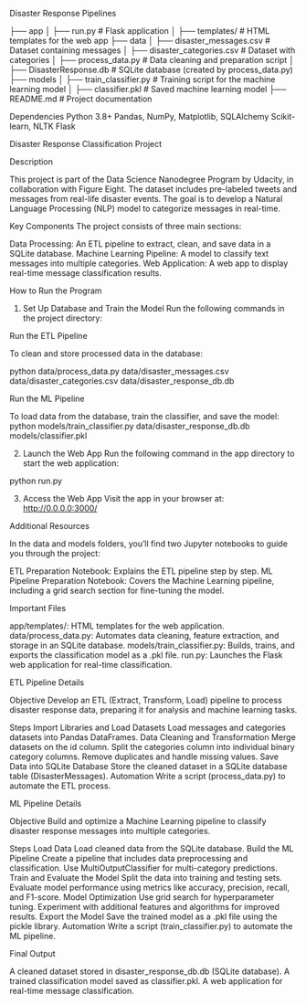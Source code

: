 Disaster Response Pipelines 


├── app
│   ├── run.py                 # Flask application
│   ├── templates/             # HTML templates for the web app
├── data
│   ├── disaster_messages.csv  # Dataset containing messages
│   ├── disaster_categories.csv # Dataset with categories
│   ├── process_data.py        # Data cleaning and preparation script
│   ├── DisasterResponse.db    # SQLite database (created by process_data.py)
├── models
│   ├── train_classifier.py    # Training script for the machine learning model
│   ├── classifier.pkl         # Saved machine learning model
├── README.md                  # Project documentation


Dependencies
Python 3.8+
Pandas, NumPy, Matplotlib, SQLAlchemy
Scikit-learn, NLTK
Flask


Disaster Response Classification Project

Description

This project is part of the Data Science Nanodegree Program by Udacity, in collaboration with Figure Eight. The dataset includes pre-labeled tweets and messages from real-life disaster events. The goal is to develop a Natural Language Processing (NLP) model to categorize messages in real-time.

Key Components
The project consists of three main sections:

Data Processing: An ETL pipeline to extract, clean, and save data in a SQLite database.
Machine Learning Pipeline: A model to classify text messages into multiple categories.
Web Application: A web app to display real-time message classification results.

How to Run the Program

1. Set Up Database and Train the Model
Run the following commands in the project directory:

Run the ETL Pipeline

To clean and store processed data in the database:

python data/process_data.py data/disaster_messages.csv data/disaster_categories.csv data/disaster_response_db.db

Run the ML Pipeline

To load data from the database, train the classifier, and save the model:
python models/train_classifier.py data/disaster_response_db.db models/classifier.pkl

2. Launch the Web App
Run the following command in the app directory to start the web application:

python run.py

3. Access the Web App
Visit the app in your browser at:
http://0.0.0.0:3000/

Additional Resources

In the data and models folders, you’ll find two Jupyter notebooks to guide you through the project:

ETL Preparation Notebook: Explains the ETL pipeline step by step.
ML Pipeline Preparation Notebook: Covers the Machine Learning pipeline, including a grid search section for fine-tuning the model.

Important Files

app/templates/: HTML templates for the web application.
data/process_data.py: Automates data cleaning, feature extraction, and storage in an SQLite database.
models/train_classifier.py: Builds, trains, and exports the classification model as a .pkl file.
run.py: Launches the Flask web application for real-time classification.

ETL Pipeline Details

Objective
Develop an ETL (Extract, Transform, Load) pipeline to process disaster response data, preparing it for analysis and machine learning tasks.

Steps
Import Libraries and Load Datasets
Load messages and categories datasets into Pandas DataFrames.
Data Cleaning and Transformation
Merge datasets on the id column.
Split the categories column into individual binary category columns.
Remove duplicates and handle missing values.
Save Data into SQLite Database
Store the cleaned dataset in a SQLite database table (DisasterMessages).
Automation
Write a script (process_data.py) to automate the ETL process.

ML Pipeline Details

Objective
Build and optimize a Machine Learning pipeline to classify disaster response messages into multiple categories.

Steps
Load Data
Load cleaned data from the SQLite database.
Build the ML Pipeline
Create a pipeline that includes data preprocessing and classification.
Use MultiOutputClassifier for multi-category predictions.
Train and Evaluate the Model
Split the data into training and testing sets.
Evaluate model performance using metrics like accuracy, precision, recall, and F1-score.
Model Optimization
Use grid search for hyperparameter tuning.
Experiment with additional features and algorithms for improved results.
Export the Model
Save the trained model as a .pkl file using the pickle library.
Automation
Write a script (train_classifier.py) to automate the ML pipeline.

Final Output

A cleaned dataset stored in disaster_response_db.db (SQLite database).
A trained classification model saved as classifier.pkl.
A web application for real-time message classification.




